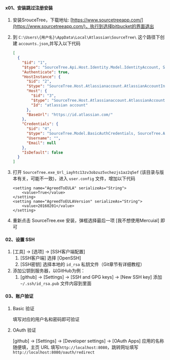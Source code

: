 #### x01、安装跳过注册安装

1. 安装SrouceTree，下载地址: [https://www.sourcetreeapp.com/](https://www.sourcetreeapp.com/)，执行到选择bitbucket的界面退出

2. 到 `C:\Users\{用户名}\AppData\Local\Atlassian\SourceTree\` 这个路径下创建 `accounts.json`,并写入以下代码

   ```json
   [
     {
       "$id": "1",
       "$type": "SourceTree.Api.Host.Identity.Model.IdentityAccount, SourceTree.Api.Host.Identity",
       "Authenticate": true,
       "HostInstance": {
         "$id": "2",
         "$type": "SourceTree.Host.Atlassianaccount.AtlassianAccountInstance, SourceTree.Host.AtlassianAccount",
         "Host": {
           "$id": "3",
           "$type": "SourceTree.Host.Atlassianaccount.AtlassianAccountHost, SourceTree.Host.AtlassianAccount",
           "Id": "atlassian account"
         },
         "BaseUrl": "https://id.atlassian.com/"
       },
       "Credentials": {
         "$id": "4",
         "$type": "SourceTree.Model.BasicAuthCredentials, SourceTree.Api.Account",
         "Username": "",
         "Email": null
       },
       "IsDefault": false
     }
   ]
   ```

3. 打开 `SourceTree.exe_Url_iayhtc13zv3obzuz5vchezjs1az2q5ef` (该目录与版本有关，可能不一致)，进入 `user.config` 文件，增加以下代码

   ```basic
   <setting name="AgreedToEULA" serializeAs="String">
       <value>True</value>
   </setting>
   <setting name="AgreedToEULAVersion" serializeAs="String">
       <value>20160201</value>
   </setting>
   ```

4. 重新点击 SourceTree.exe 安装，弹框选择最后一项 [我不想使用Mercuial] 即可



#### 02、设置 SSH

1. [工具] -> [选项] -> [SSH客户端配置]
   1. [SSH客户端] 选择 [OpenSSH]
   2. [SSH密钥] 选择本地的 `id_rsa` 私钥文件（Git章节有详细教程）
2. 添加公钥到服务器，以GitHub为例：
   1. [github] -> [Settings] -> [SSH and GPG keys] -> [New SSH key] 添加 `~/.ssh/id_rsa.pub` 文件内容到里面



#### 03、账户验证

1. Basic 验证

   填写对应的用户名和密码即可验证

2. OAuth 验证

   [github] -> [Settings] -> [Developer settings] -> [OAuth Apps] 应用的名称随便填，主页 URL 填写`http://localhost:8080`，跳转网址填写 `http://localhost:8080/oauth/redirect`




